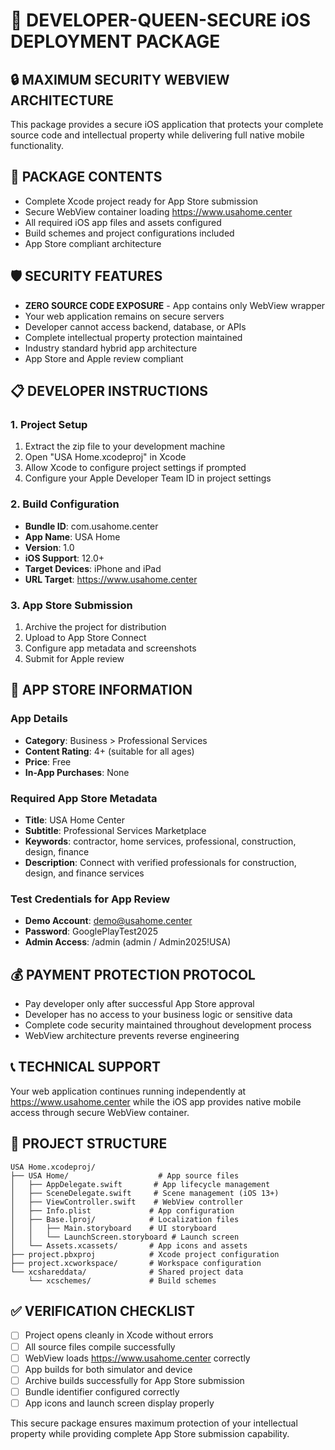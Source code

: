 # 👑 DEVELOPER-QUEEN-SECURE iOS DEPLOYMENT PACKAGE

## 🔒 MAXIMUM SECURITY WEBVIEW ARCHITECTURE
This package provides a secure iOS application that protects your complete source code and intellectual property while delivering full native mobile functionality.

## 📱 PACKAGE CONTENTS
- Complete Xcode project ready for App Store submission
- Secure WebView container loading https://www.usahome.center
- All required iOS app files and assets configured
- Build schemes and project configurations included
- App Store compliant architecture

## 🛡️ SECURITY FEATURES
- **ZERO SOURCE CODE EXPOSURE** - App contains only WebView wrapper
- Your web application remains on secure servers
- Developer cannot access backend, database, or APIs
- Complete intellectual property protection maintained
- Industry standard hybrid app architecture
- App Store and Apple review compliant

## 📋 DEVELOPER INSTRUCTIONS

### 1. Project Setup
1. Extract the zip file to your development machine
2. Open "USA Home.xcodeproj" in Xcode
3. Allow Xcode to configure project settings if prompted
4. Configure your Apple Developer Team ID in project settings

### 2. Build Configuration
- **Bundle ID**: com.usahome.center
- **App Name**: USA Home
- **Version**: 1.0
- **iOS Support**: 12.0+
- **Target Devices**: iPhone and iPad
- **URL Target**: https://www.usahome.center

### 3. App Store Submission
1. Archive the project for distribution
2. Upload to App Store Connect
3. Configure app metadata and screenshots
4. Submit for Apple review

## 🎯 APP STORE INFORMATION

### App Details
- **Category**: Business > Professional Services
- **Content Rating**: 4+ (suitable for all ages)
- **Price**: Free
- **In-App Purchases**: None

### Required App Store Metadata
- **Title**: USA Home Center
- **Subtitle**: Professional Services Marketplace
- **Keywords**: contractor, home services, professional, construction, design, finance
- **Description**: Connect with verified professionals for construction, design, and finance services

### Test Credentials for App Review
- **Demo Account**: demo@usahome.center
- **Password**: GooglePlayTest2025
- **Admin Access**: /admin (admin / Admin2025!USA)

## 💰 PAYMENT PROTECTION PROTOCOL
- Pay developer only after successful App Store approval
- Developer has no access to your business logic or sensitive data
- Complete code security maintained throughout development process
- WebView architecture prevents reverse engineering

## 📞 TECHNICAL SUPPORT
Your web application continues running independently at https://www.usahome.center while the iOS app provides native mobile access through secure WebView container.

## 🔧 PROJECT STRUCTURE
```
USA Home.xcodeproj/
├── USA Home/                    # App source files
│   ├── AppDelegate.swift       # App lifecycle management
│   ├── SceneDelegate.swift     # Scene management (iOS 13+)
│   ├── ViewController.swift    # WebView controller
│   ├── Info.plist             # App configuration
│   ├── Base.lproj/            # Localization files
│   │   ├── Main.storyboard    # UI storyboard
│   │   └── LaunchScreen.storyboard # Launch screen
│   └── Assets.xcassets/       # App icons and assets
├── project.pbxproj            # Xcode project configuration
├── project.xcworkspace/       # Workspace configuration
└── xcshareddata/              # Shared project data
    └── xcschemes/             # Build schemes
```

## ✅ VERIFICATION CHECKLIST
- [ ] Project opens cleanly in Xcode without errors
- [ ] All source files compile successfully
- [ ] WebView loads https://www.usahome.center correctly
- [ ] App builds for both simulator and device
- [ ] Archive builds successfully for App Store submission
- [ ] Bundle identifier configured correctly
- [ ] App icons and launch screen display properly

This secure package ensures maximum protection of your intellectual property while providing complete App Store submission capability.